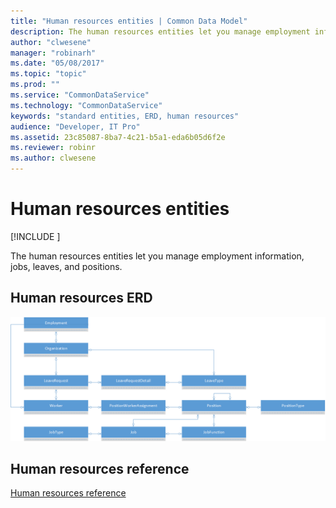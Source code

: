 ```yaml
---
title: "Human resources entities | Common Data Model"
description: The human resources entities let you manage employment information, jobs, leaves, and positions.
author: "clwesene"
manager: "robinarh"
ms.date: "05/08/2017"
ms.topic: "topic"
ms.prod: ""
ms.service: "CommonDataService"
ms.technology: "CommonDataService"
keywords: "standard entities, ERD, human resources"
audience: "Developer, IT Pro"
ms.assetid: 23c85087-8ba7-4c21-b5a1-eda6b05d6f2e
ms.reviewer: robinr
ms.author: clwesene
---
```


# Human resources entities

[!INCLUDE [](../includes/new-version.md)]


The human resources entities let you manage employment information, jobs, leaves, and positions.

## Human resources ERD

![Human resources ERD](media/human-resources.png)

## Human resources reference

[Human resources reference](entity-tables/human-resources.md)
